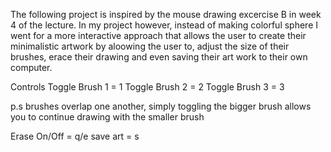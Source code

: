 The following project is inspired by the mouse drawing excercise B in week 4 of the lecture.
In my project however, instead of making colorful sphere I went for a more interactive approach that allows the user to create their minimalistic artwork by aloowing the user to, adjust the size of their brushes, erace their drawing and even saving their art work to their own computer. 

Controls 
Toggle Brush 1 = 1
Toggle Brush 2 = 2
Toggle Brush 3 = 3

p.s brushes overlap one another, simply toggling the bigger brush allows you to continue drawing with the smaller brush 

Erase On/Off = q/e
save art = s 